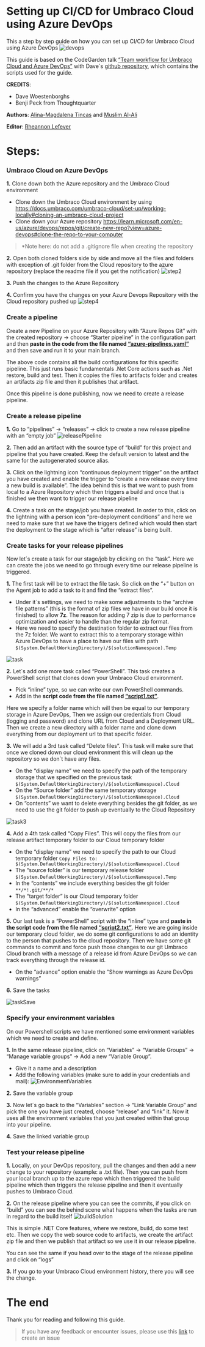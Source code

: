 # Setting up CI/CD for Umbraco Cloud using Azure DevOps
This a step by step guide on how you can set up CI/CD for Umbraco Cloud using Azure DevOps
![devops](https://user-images.githubusercontent.com/27504014/220066762-f3a207d8-84a5-42a6-a699-e0f53c7465f0.png)

This guide is based on the CodeGarden talk [“Team workflow for Umbraco Cloud and Azure DevOps”](https://www.youtube.com/watch?v=Ss0tlxOujB0) with Dave´s [github repository](https://github.com/dawoe/umbraco-cloud-devops), which contains the scripts used for the guide.

**CREDITS**: 
- Dave Woestenborghs 
- Benji Peck from Thoughtquarter

**Authors**: [Alina-Magdalena Tincas](https://www.linkedin.com/in/tincasalina/) and [Muslim Al-Ali](https://www.linkedin.com/in/muslim-al-ali/)

**Editor**: [Rheannon Lefever](https://www.linkedin.com/in/rheannon-lefever/)

# Steps:

### Umbraco Cloud on Azure DevOps
**1.** Clone down both the Azure repository and the Umbraco Cloud environment
- Clone down the Umbraco Cloud environment by using https://docs.umbraco.com/umbraco-cloud/set-up/working-locally#cloning-an-umbraco-cloud-project 
- Clone down your Azure repository https://learn.microsoft.com/en-us/azure/devops/repos/git/create-new-repo?view=azure-devops#clone-the-repo-to-your-computer 

> *Note here: do not add a .gitignore file when creating the repository

**2.** Open both cloned folders side by side and move all the files and folders with exception of .git folder from the Cloud repository to the azure repository (replace the readme file if you get the notification)
![step2](https://user-images.githubusercontent.com/27504014/219951365-aca53260-5f10-4c01-b035-677aee815b87.PNG)

**3.** Push the changes to the Azure Repository

**4.** Confirm you have the changes on your Azure Devops Repository with the Cloud repository pushed up
![step4](https://user-images.githubusercontent.com/27504014/219951414-d9d283c1-2546-4829-977a-23af2c9579c1.PNG)

### Create a pipeline

Create a new Pipeline on your Azure Repository with “Azure Repos Git” with the created repository -> choose “Starter pipeline” in the configuration part and then **paste in the code from the file named [“azure-pipelines.yaml”](https://github.com/alinatincas/Setting-up-CI-CD-for-Umbraco-Cloud-using-Azure-DevOps/blob/main/azure-pipelines.yml)** and then save and run it to your main branch.

The above code contains all the build configurations for this specific pipeline. This just runs basic fundamentals .Net Core actions such as .Net restore, build and test. Then it copies the files to artifacts folder and creates an artifacts zip file and then it publishes that artifact. 

Once this pipeline is done publishing, now we need to create a release pipeline.

### Create a release pipeline
**1.** Go to “pipelines” -> “releases” -> click to create a new release pipeline with an “empty job” 
![releasePipeline](https://user-images.githubusercontent.com/27504014/219951633-294f00d7-2ea7-42b3-bbea-a11f78283288.png)

**2.** Then add an artifact with the source type of “build” for this project and pipeline that you have created. Keep the default version to latest and the same for the autogenerated source alias.

**3.** Click on the lightning icon “continuous deployment trigger” on the artifact you have created and enable the trigger to “create a new release every time a new build is available”. The idea behind this is that we want to push from local to a Azure Repository which then triggers a build and once that is finished we then want to trigger our release pipeline

**4.** Create a task on the stage/job you have created. In order to this, click on the lightning with a person icon “pre-deployment conditions” and here we need to make sure that we have the triggers defined which would then start the deployment to the stage which is “after release” is being built.

### Create tasks for your release pipelines
Now let´s create a task for our stage/job by clicking on the “task”. Here we can create the jobs we need to go through every time our release pipeline is triggered. 

**1.** The first task will be to extract the file task. So click on the “+” button on the Agent job to add a task to it and find the “extract files”. 
- Under it´s settings, we need to make some adjustments to the “archive file patterns” (this is the format of zip files we have in our build once it is finished) to allow **7z**. The reason for adding 7 zip is due to performance optimization and easier to handle than the regular zip format.
- Here we need to specify the destination folder to extract our files from the 7z folder. We want to extract this to a temporary storage within Azure DevOps to have a place to have our files with path ```$(System.DefaultWorkingDirectory)/$(solutionNamespace).Temp```

![task](https://user-images.githubusercontent.com/27504014/219952072-80bb80a6-3a2b-4a8c-9c4d-8a67f2d51080.png)

**2.** Let´s add one more task called “PowerShell”. This task creates a PowerShell script that clones down your Umbraco Cloud environment.
- Pick “inline” type, so we can write our own PowerShell commands.
-  Add in the **script code from the file named [“script1.txt”](https://github.com/alinatincas/Setting-up-CI-CD-for-Umbraco-Cloud-using-Azure-DevOps/blob/main/script1.txt)**.

Here we specify a folder name which will then be equal to our temporary storage in Azure DevOps, Then we assign our credentials from Cloud (logging and password) and clone URL from Cloud and a Deployment URL. Then we create a new directory with a folder name and clone down everything from our deployment url to that specific folder.

**3.** We will add a 3rd task called “Delete files”. This task will make sure that once we cloned down our cloud environment this will clean up the repository so we don´t have any files. 
- On the “display name” we need to specify the path of the temporary storage that we specified on the previous task ```$(System.DefaultWorkingDirectory)/$(solutionNamespace).Cloud```
- On the “Source folder” add the same temporary storage ```$(System.DefaultWorkingDirectory)/$(solutionNamespace).Cloud```
- On “contents” we want to delete everything besides the git folder, as we need to use the git folder to push up eventually to the Cloud Repository 

![task3](https://user-images.githubusercontent.com/27504014/219952195-85671f7c-1f3d-47cd-a3c6-26efaaa32920.png)

**4.** Add a 4th task called “Copy Files”. This will copy the files from our release artifact temporary folder to our Cloud temporary folder
- On the “display name” we need to specify the path to our Cloud temporary folder ```Copy Files to: $(System.DefaultWorkingDirectory)/$(solutionNamespace).Cloud```
- The  “source folder” is our temporary release folder ```$(System.DefaultWorkingDirectory)/$(solutionNamespace).Temp```
- In the “contents” we include everything besides the git folder
```**/*!.git/**/*```
- The “target folder” is our Cloud temporary folder ```$(System.DefaultWorkingDirectory)/$(solutionNamespace).Cloud```
- In the “advanced” enable the “overwrite” option

**5.** Our last task is a “PowerShell” script with the “inline” type and **paste in the script code from the file named [“script2.txt”](https://github.com/alinatincas/Setting-up-CI-CD-for-Umbraco-Cloud-using-Azure-DevOps/blob/main/script2.txt)**.
Here we are going inside our temporary cloud folder, we do some git configurations to add an identity to the person that pushes to the cloud repository. Then we have some git commands to commit and force push those changes to our git Umbraco Cloud branch with a message of a release id from Azure DevOps so we can track everything through the release id.

- On the “advance” option enable the  “Show warnings as Azure DevOps warnings” 

**6.** Save the tasks 

![taskSave](https://user-images.githubusercontent.com/27504014/219952452-a478c117-373b-49b3-8222-52ea1da53170.png)

### Specify your environment variables
On our Powershell scripts we have mentioned some environment variables which we need to create and define. 

**1.** In the same release pipeline, click on “Variables” -> “Variable Groups” -> “Manage variable groups” -> Add a new “Variable Group”. 
- Give it a name and a description
- Add the following variables (make sure to add in your credentials and mail):
![EnvironmentVariables](https://user-images.githubusercontent.com/27504014/219952563-e22e0651-18d7-4a51-a4d2-6464a18b5de5.png)

**2.** Save the variable group

**3.** Now let´s go back to the “Variables” section -> “Link Variable Group” and pick the one you have just created, choose “release” and “link” it. Now it uses all the environment variables that you just created within that group into your pipeline. 

**4.** Save the linked variable group 

### Test your release pipeline
**1.** Locally, on your DevOps repository, pull the changes and then add a new change to your repository (example: a .txt file). Then you can push from your local branch up to the azure repo which then triggered the build pipeline which then triggers the release pipeline and then it eventually pushes to Umbraco Cloud. 

**2.** On the release pipeline where you can see the commits, if you click on “build” you can see the behind scene what happens when the tasks are run in regard to the build itself 
![buildSolution](https://user-images.githubusercontent.com/27504014/219952655-239f23f1-acfc-4e9b-9d16-f6bdd554a00a.PNG)

This is simple .NET Core features, where we restore, build, do some test etc. Then we copy the web source code to artifacts, we create the artifact zip file and then we publish that artifact so we use it in our release pipeline.

You can see the same if you head over to the stage of the release pipeline and click on “logs”

**3.** If you go to your Umbraco Cloud environment history, there you will see the change.

# The end

Thank you for reading and following this guide. 

> If you have any feedback or encounter issues, please use this [link](https://github.com/alinatincas/Setting-up-CI-CD-for-Umbraco-Cloud-using-Azure-DevOps/issues) to create an issue
